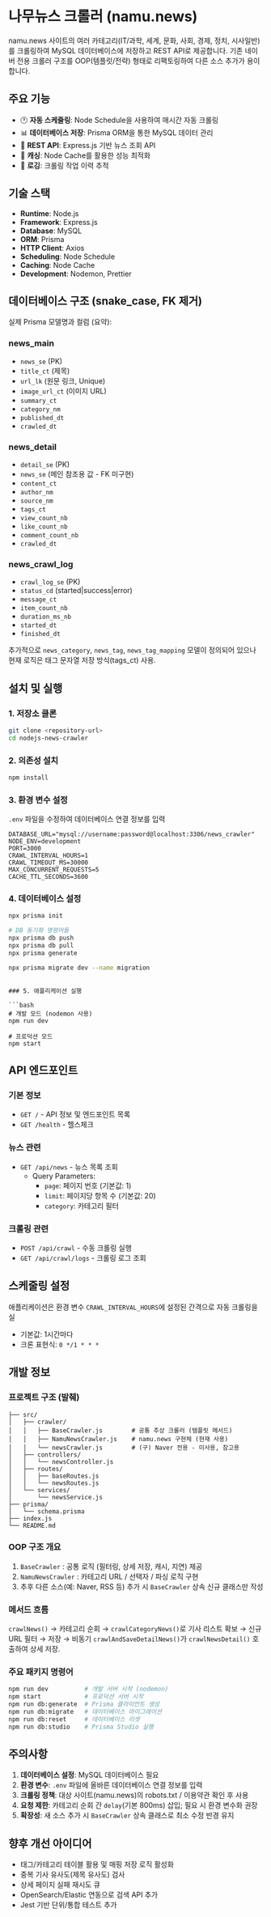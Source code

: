 # 나무뉴스 크롤러 (namu.news)

namu.news 사이트의 여러 카테고리(IT/과학, 세계, 문화, 사회, 경제, 정치, 시사일반)를 크롤링하여 MySQL 데이터베이스에 저장하고 REST API로 제공합니다. 기존 네이버 전용 크롤러 구조를 OOP(템플릿/전략) 형태로 리팩토링하여 다른 소스 추가가 용이합니다.

## 주요 기능

- 🕐 **자동 스케줄링**: Node Schedule을 사용하여 매시간 자동 크롤링
- 📊 **데이터베이스 저장**: Prisma ORM을 통한 MySQL 데이터 관리
- 🚀 **REST API**: Express.js 기반 뉴스 조회 API
- 💾 **캐싱**: Node Cache를 활용한 성능 최적화
- 📝 **로깅**: 크롤링 작업 이력 추적

## 기술 스택

- **Runtime**: Node.js
- **Framework**: Express.js
- **Database**: MySQL
- **ORM**: Prisma
- **HTTP Client**: Axios
- **Scheduling**: Node Schedule
- **Caching**: Node Cache
- **Development**: Nodemon, Prettier

## 데이터베이스 구조 (snake_case, FK 제거)

실제 Prisma 모델명과 컬럼 (요약):

### news_main

- `news_se` (PK)
- `title_ct` (제목)
- `url_lk` (원문 링크, Unique)
- `image_url_ct` (이미지 URL)
- `summary_ct`
- `category_nm`
- `published_dt`
- `crawled_dt`

### news_detail

- `detail_se` (PK)
- `news_se` (메인 참조용 값 - FK 미구현)
- `content_ct`
- `author_nm`
- `source_nm`
- `tags_ct`
- `view_count_nb`
- `like_count_nb`
- `comment_count_nb`
- `crawled_dt`

### news_crawl_log

- `crawl_log_se` (PK)
- `status_cd` (started|success|error)
- `message_ct`
- `item_count_nb`
- `duration_ms_nb`
- `started_dt`
- `finished_dt`

추가적으로 `news_category`, `news_tag`, `news_tag_mapping` 모델이 정의되어 있으나 현재 로직은 태그 문자열 저장 방식(tags_ct) 사용.

## 설치 및 실행

### 1. 저장소 클론

```bash
git clone <repository-url>
cd nodejs-news-crawler
```

### 2. 의존성 설치

```bash
npm install
```

### 3. 환경 변수 설정

`.env` 파일을 수정하여 데이터베이스 연결 정보를 입력

```env
DATABASE_URL="mysql://username:password@localhost:3306/news_crawler"
NODE_ENV=development
PORT=3000
CRAWL_INTERVAL_HOURS=1
CRAWL_TIMEOUT_MS=30000
MAX_CONCURRENT_REQUESTS=5
CACHE_TTL_SECONDS=3600
```

### 4. 데이터베이스 설정

```bash
npx prisma init

# DB 동기화 명령어들
npx prisma db push
npx prisma db pull
npx prisma generate

npx prisma migrate dev --name migration
```

````

### 5. 애플리케이션 실행

```bash
# 개발 모드 (nodemon 사용)
npm run dev

# 프로덕션 모드
npm start
````

## API 엔드포인트

### 기본 정보

- `GET /` - API 정보 및 엔드포인트 목록
- `GET /health` - 헬스체크

### 뉴스 관련

- `GET /api/news` - 뉴스 목록 조회
  - Query Parameters:
    - `page`: 페이지 번호 (기본값: 1)
    - `limit`: 페이지당 항목 수 (기본값: 20)
    - `category`: 카테고리 필터

### 크롤링 관련

- `POST /api/crawl` - 수동 크롤링 실행
- `GET /api/crawl/logs` - 크롤링 로그 조회

## 스케줄링 설정

애플리케이션은 환경 변수 `CRAWL_INTERVAL_HOURS`에 설정된 간격으로 자동 크롤링을 실

- 기본값: 1시간마다
- 크론 표현식: `0 */1 * * *`

## 개발 정보

### 프로젝트 구조 (발췌)

```
├── src/
│   ├── crawler/
│   │   ├── BaseCrawler.js        # 공통 추상 크롤러 (템플릿 메서드)
│   │   ├── NamuNewsCrawler.js    # namu.news 구현체 (현재 사용)
│   │   └── newsCrawler.js        # (구) Naver 전용 - 미사용, 참고용
│   ├── controllers/
│   │   └── newsController.js
│   ├── routes/
│   │   ├── baseRoutes.js
│   │   └── newsRoutes.js
│   └── services/
│       └── newsService.js
├── prisma/
│   └── schema.prisma
├── index.js
└── README.md
```

### OOP 구조 개요

1. `BaseCrawler` : 공통 로직 (필터링, 상세 저장, 캐시, 지연) 제공
2. `NamuNewsCrawler` : 카테고리 URL / 선택자 / 파싱 로직 구현
3. 추후 다른 소스(예: Naver, RSS 등) 추가 시 `BaseCrawler` 상속 신규 클래스만 작성

### 메서드 흐름

`crawlNews()` → 카테고리 순회 → `crawlCategoryNews()`로 기사 리스트 확보 → 신규 URL 필터 → 저장 → 비동기 `crawlAndSaveDetailNews()`가 `crawlNewsDetail()` 호출하여 상세 저장.

### 주요 패키지 명령어

```bash
npm run dev          # 개발 서버 시작 (nodemon)
npm start            # 프로덕션 서버 시작
npm run db:generate  # Prisma 클라이언트 생성
npm run db:migrate   # 데이터베이스 마이그레이션
npm run db:reset     # 데이터베이스 리셋
npm run db:studio    # Prisma Studio 실행
```

## 주의사항

1. **데이터베이스 설정**: MySQL 데이터베이스 필요
2. **환경 변수**: `.env` 파일에 올바른 데이터베이스 연결 정보를 입력
3. **크롤링 정책**: 대상 사이트(namu.news)의 robots.txt / 이용약관 확인 후 사용
4. **요청 제한**: 카테고리 순회 간 `delay`(기본 800ms) 삽입; 필요 시 환경 변수화 권장
5. **확장성**: 새 소스 추가 시 `BaseCrawler` 상속 클래스로 최소 수정 반경 유지

## 향후 개선 아이디어

- 태그/카테고리 테이블 활용 및 매핑 저장 로직 활성화
- 중복 기사 유사도(제목 유사도) 검사
- 상세 페이지 실패 재시도 큐
- OpenSearch/Elastic 연동으로 검색 API 추가
- Jest 기반 단위/통합 테스트 추가
